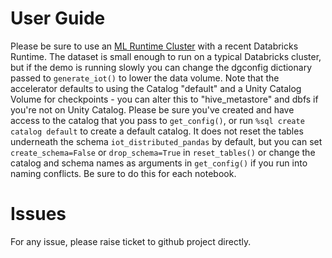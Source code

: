 # User Guide

Please be sure to use an <a href="https://docs.databricks.com/en/machine-learning/index.html#create-a-cluster-using-databricks-runtime-ml">ML Runtime Cluster</a> with a recent Databricks Runtime. The dataset is small enough to run on a typical Databricks cluster, but if the demo is running slowly you can change the dgconfig dictionary passed to `generate_iot()` to lower the data volume. Note that the accelerator defaults to using the Catalog "default" and a Unity Catalog Volume for checkpoints - you can alter this to "hive_metastore" and dbfs if you're not on Unity Catalog. Please be sure you've created and have access to the catalog that you pass to `get_config()`, or run `%sql create catalog default` to create a default catalog. It does not reset the tables underneath the schema `iot_distributed_pandas` by default, but you can set `create_schema=False` or `drop_schema=True` in `reset_tables()` or change the catalog and schema names as arguments in `get_config()` if you run into naming conflicts. Be sure to do this for each notebook.

# Issues

For any issue, please raise ticket to github project directly.
